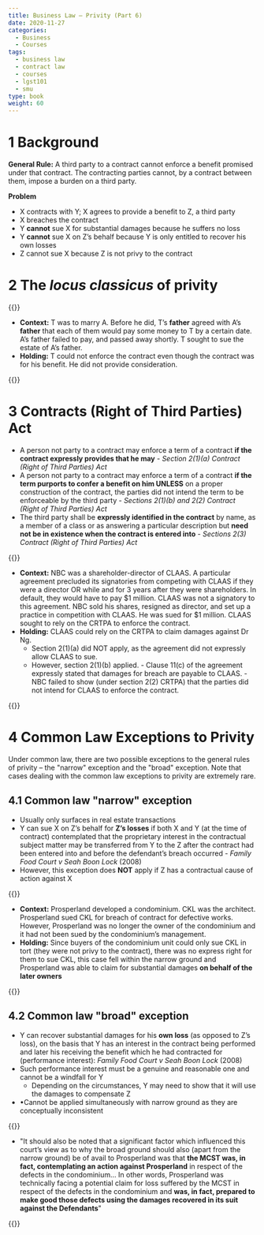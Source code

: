 ```yaml
---
title: Business Law – Privity (Part 6)
date: 2020-11-27
categories:
  - Business
  - Courses
tags:
  - business law
  - contract law
  - courses
  - lgst101
  - smu
type: book
weight: 60
---
```


# 1 Background

**General Rule:** A third party to a contract cannot enforce a benefit promised under that contract. The contracting parties cannot, by a contract between them, impose a burden on a third party.

**Problem**

- X contracts with Y; X agrees to provide a benefit to Z, a third party
- X breaches the contract
- Y **cannot** sue X for substantial damages because he suffers no loss
- Y **cannot** sue X on Z’s behalf because Y is only entitled to recover his own losses
- Z cannot sue X because Z is not privy to the contract

# 2 The _locus classicus_ of privity

{{<spoiler text="_Tweedle v Atkinson_ (1861)">}}

- **Context:** T was to marry A. Before he did, T’s **father** agreed with A’s **father** that each of them would pay some money to T by a certain date. A’s father failed to pay, and passed away shortly. T sought to sue the estate of A’s father.
- **Holding:** T could not enforce the contract even though the contract was for his benefit. He did not provide consideration.

{{</spoiler>}}

# 3 Contracts (Right of Third Parties) Act

- A person not party to a contract may enforce a term of a contract **if the contract expressly provides that he may** - _Section 2(1)(a) Contract (Right of Third Parties) Act_
- A person not party to a contract may enforce a term of a contract **if the term purports to confer a benefit on him UNLESS** on a proper construction of the contract, the parties did not intend the term to be enforceable by the third party - _Sections 2(1)(b) and 2(2) Contract (Right of Third Parties) Act_
- The third party shall be **expressly identified in the contract** by name, as a member of a class or as answering a particular description but **need not be in existence when the contract is entered into** - _Sections 2(3) Contract (Right of Third Parties) Act_

{{<spoiler text="_CLAAS Medical Centre Pte Ltd v Ng Boon Ching_ (2010)">}}

- **Context:** NBC was a shareholder-director of CLAAS. A particular agreement precluded its signatories from competing with CLAAS if they were a director OR while and for 3 years after they were shareholders. In default, they would have to pay $1 million. CLAAS was not a signatory to this agreement. NBC sold his shares, resigned as director, and set up a practice in competition with CLAAS. He was sued for $1 million. CLAAS sought to rely on the CRTPA to enforce the contract.
- **Holding:** CLAAS could rely on the CRTPA to claim damages against Dr Ng.
  - Section 2(1)(a) did NOT apply, as the agreement did not expressly allow CLAAS to sue.
  - However, section 2(1)(b) applied. - Clause 11(c) of the agreement expressly stated that damages for breach are payable to CLAAS. - NBC failed to show (under section 2(2) CRTPA) that the parties did not intend for CLAAS to enforce the contract.

{{</spoiler>}}

# 4 Common Law Exceptions to Privity

Under common law, there are two possible exceptions to the general rules of privity – the "narrow" exception and the "broad" exception. Note that cases dealing with the common law exceptions to privity are extremely rare.

## 4.1 Common law "narrow" exception

- Usually only surfaces in real estate transactions
- Y can sue X on Z’s behalf for **Z’s losses** if both X and Y (at the time of contract) contemplated that the proprietary interest in the contractual subject matter may be transferred from Y to the Z after the contract had been entered into and before the defendant’s breach occurred - _Family Food Court v Seah Boon Lock_ (2008)
- However, this exception does **NOT** apply if Z has a contractual cause of action against X

{{<spoiler text="_Chia Kok Leong v Prosperland Pte Ltd_ (2005)">}}

- **Context:** Prosperland developed a condominium. CKL was the architect. Prosperland sued CKL for breach of contract for defective works. However, Prosperland was no longer the owner of the condominium and it had not been sued by the condominium’s management.
- **Holding:** Since buyers of the condominium unit could only sue CKL in tort (they were not privy to the contract), there was no express right for them to sue CKL, this case fell within the narrow ground and Prosperland was able to claim for substantial damages **on behalf of the later owners**

{{</spoiler>}}

## 4.2 Common law "broad" exception

- Y can recover substantial damages for his **own loss** (as opposed to Z’s loss), on the basis that Y has an interest in the contract being performed and later his receiving the benefit which he had contracted for (performance interest): _Family Food Court v Seah Boon Lock_ (2008)
- Such performance interest must be a genuine and reasonable one and cannot be a windfall for Y
  - Depending on the circumstances, Y may need to show that it will use the damages to compensate Z
- •Cannot be applied simultaneously with narrow ground as they are conceptually inconsistent

{{<spoiler text="_Family Food Court v Seah Boon Lock_ (2008)">}}

- "It should also be noted that a significant factor which influenced this court’s view as to why the broad ground should also (apart from the narrow ground) be of avail to Prosperland was that **the MCST was, in fact, contemplating an action against Prosperland** in respect of the defects in the condominium… In other words, Prosperland was technically facing a potential claim for loss suffered by the MCST in respect of the defects in the condominium and **was, in fact, prepared to make good those defects using the damages recovered in its suit against the Defendants**"

{{</spoiler>}}
